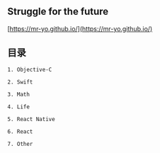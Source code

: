 ## Struggle for the future 

[https://mr-yo.github.io/](https://mr-yo.github.io/)

## 目录

    1. Objective-C 

    2. Swift
    
    3. Math
    
    4. Life
    
    5. React Native 

    6. React 

    7. Other
